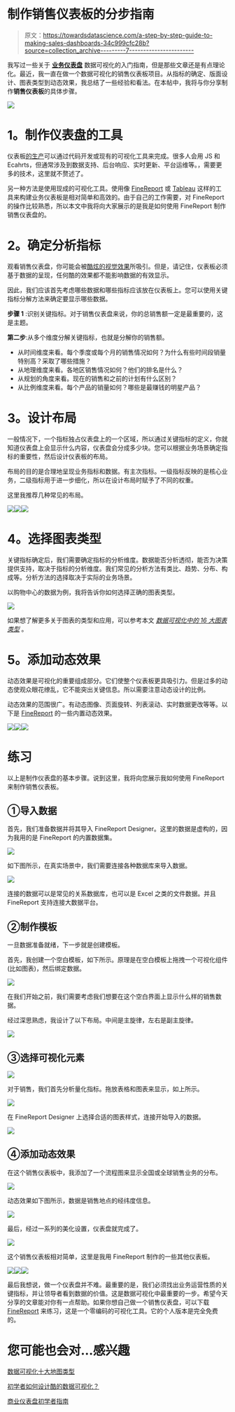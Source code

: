 # 制作销售仪表板的分步指南

> 原文：<https://towardsdatascience.com/a-step-by-step-guide-to-making-sales-dashboards-34c999cfc28b?source=collection_archive---------7----------------------->

我写过一些关于 [**业务仪表盘**](/a-beginners-guide-to-business-dashboards-981a8192a967) 数据可视化的入门指南，但是那些文章还是有点理论化。最近，我一直在做一个数据可视化的销售仪表板项目。从指标的确定、版面设计、图表类型到动态效果，我总结了一些经验和看法。在本帖中，我将与你分享制作**销售仪表板**的具体步骤。

![](img/bea6151d18643e7f453dfa680097e074.png)

# **1。制作仪表盘的工具**

仪表板[的生产](http://www.finereport.com/en/features/tv-dashboard?utm_source=medium&utm_medium=media&utm_campaign=blog&utm_term=A%20Step-by-Step%20Guide%20to%20Making%20Sales%20Dashboards)可以通过代码开发或现有的可视化工具来完成。很多人会用 JS 和 Ecahrts，但通常涉及到数据支持、后台响应、实时更新、平台运维等。，需要更多的技术，这里就不赘述了。

另一种方法是使用现成的可视化工具。使用像 [FineReport](http://www.finereport.com/en/?utm_source=medium&utm_medium=media&utm_campaign=blog&utm_term=A%20Step-by-Step%20Guide%20to%20Making%20Sales%20Dashboards) 或 [Tableau](https://www.tableau.com/) 这样的工具来构建业务仪表板是相对简单和高效的。由于自己的工作需要，对 FineReport 的操作比较熟悉，所以本文中我将向大家展示的是我是如何使用 FineReport 制作销售仪表盘的。

# **2。确定分析指标**

观看销售仪表盘，你可能会被[酷炫的视觉效果](http://www.finereport.com/en/features/data-visualization?utm_source=medium&utm_medium=media&utm_campaign=blog&utm_term=A%20Step-by-Step%20Guide%20to%20Making%20Sales%20Dashboards)所吸引。但是，请记住，仪表板必须基于数据的呈现，任何酷的效果都不能影响数据的有效显示。

因此，我们应该首先考虑哪些数据和哪些指标应该放在仪表板上。您可以使用关键指标分解方法来确定要显示哪些数据。

**步骤 1** :识别关键指标。对于销售仪表盘来说，你的总销售额一定是最重要的，这是主题。

**第二步**:从多个维度分解关键指标，也就是分解你的销售额。

*   从时间维度来看。每个季度或每个月的销售情况如何？为什么有些时间段销量特别高？采取了哪些措施？
*   从地理维度来看。各地区销售情况如何？他们的排名是什么？
*   从规划的角度来看。现在的销售和之前的计划有什么区别？
*   从比例维度来看。每个产品的销量如何？哪些是最赚钱的明星产品？

# **3。设计布局**

一般情况下，一个指标独占仪表盘上的一个区域，所以通过关键指标的定义，你就知道仪表盘上会显示什么内容，仪表盘会分成多少块。您可以根据业务场景确定指标的重要性，然后设计仪表板的布局。

布局的目的是合理地呈现业务指标和数据。有主次指标。一级指标反映的是核心业务，二级指标用于进一步细化，所以在设计布局时赋予了不同的权重。

这里我推荐几种常见的布局。

![](img/b99a2336bc82e5718ace082dc87287fd.png)![](img/f27aaa7eac7ece5c66891bfb42c5de28.png)![](img/41638ea6429f8b576475e7b646ed5623.png)

# **4。选择图表类型**

关键指标确定后，我们需要确定指标的分析维度。数据能否分析透彻，能否为决策提供支持，取决于指标的分析维度。我们常见的分析方法有类比、趋势、分布、构成等。分析方法的选择取决于实际的业务场景。

以购物中心的数据为例，我将告诉你如何选择正确的图表类型。

![](img/83eb0472e5f599b1ccb194b15a4e8df0.png)

如果想了解更多关于图表的类型和应用，可以参考本文 [*数据可视化中的 16 大图表类型*](/top-16-types-of-chart-in-data-visualization-196a76b54b62) 。

# **5。添加动态效果**

动态效果是可视化的重要组成部分。它们使整个仪表板更具吸引力。但是过多的动态使观众眼花缭乱，它不能突出关键信息。所以需要注意动态设计的比例。

动态效果的范围很广。有动态图像、页面旋转、列表滚动、实时数据更改等等。以下是 [FineReport](http://www.finereport.com/en/?utm_source=medium&utm_medium=media&utm_campaign=blog&utm_term=A%20Step-by-Step%20Guide%20to%20Making%20Sales%20Dashboards) 的一些内置动态效果。

![](img/0eb93271fe1798e88459ae316ad0f4fa.png)![](img/beb7284d248be3566cc3965d26359d2d.png)![](img/9d9f7c0ae350a3aebe7a1c00bfaf1437.png)

# **练习**

以上是制作仪表盘的基本步骤。说到这里，我将向您展示我如何使用 FineReport 来制作销售仪表板。

## ①导入数据

首先，我们准备数据并将其导入 FineReport Designer。这里的数据是虚构的，因为我用的是 FineReport 的内置数据集。

![](img/25624c4d4c089090e4f33c7c517354c6.png)

如下图所示，在真实场景中，我们需要连接各种数据库来导入数据。

![](img/0caa4d290c9ddc8a1c43d8a4f9427d28.png)

连接的数据可以是常见的关系数据库，也可以是 Excel 之类的文件数据。并且 FineReport 支持连接大数据平台。

## ②制作模板

一旦数据准备就绪，下一步就是创建模板。

首先，我创建一个空白模板，如下所示。原理是在空白模板上拖拽一个可视化组件(比如图表)，然后绑定数据。

![](img/37ea734dfce05267d715201558efc515.png)

在我们开始之前，我们需要考虑我们想要在这个空白界面上显示什么样的销售数据。

经过深思熟虑，我设计了以下布局。中间是主旋律，左右是副主旋律。

![](img/c11952748b0d69d76c56138b1ff755e7.png)

## ③选择可视化元素

![](img/c75277654ca2a5f5c0a8052d25b0f1d3.png)

对于销售，我们首先分析量化指标。拖放表格和图表来显示，如上所示。

![](img/0f0ec520140f9ff56707fb997eb317be.png)

在 FineReport Designer 上选择合适的图表样式，连接开始导入的数据。

![](img/26ed0431fc38aaa299b87aa59661fbec.png)

## ④添加动态效果

在这个销售仪表板中，我添加了一个流程图来显示全国或全球销售业务的分布。

![](img/d405065c03d5ba4f4400586bd9e3926c.png)

动态效果如下图所示，数据是销售地点的经纬度信息。

![](img/5b00ba0568cfb6350015c86d7d4ab5ae.png)

最后，经过一系列的美化设置，仪表盘就完成了。

![](img/bea6151d18643e7f453dfa680097e074.png)

这个销售仪表板相对简单，这里是我用 FineReport 制作的一些其他仪表板。

![](img/d3fd87df05870e9ccfb934bf042b9acc.png)![](img/0de3a7a4b61b8dbc5c08ffa89f7e3e28.png)![](img/604d2e94d2d39cf110ca43a54f4d400a.png)

最后我想说，做一个仪表盘并不难。最重要的是，我们必须找出业务运营性质的关键指标，并让领导者看到数据的价值。这是数据可视化中最重要的一步。希望今天分享的文章能对你有一点帮助。如果你想自己做一个销售仪表盘，可以下载 [FineReport](http://www.finereport.com/en/?utm_source=medium&utm_medium=media&utm_campaign=blog&utm_term=A%20Step-by-Step%20Guide%20to%20Making%20Sales%20Dashboards) 来练习，这是一个零编码的可视化工具。它的个人版本是完全免费的。

# 您可能也会对…感兴趣

[数据可视化十大地图类型](/top-10-map-types-in-data-visualization-b3a80898ea70)

[初学者如何设计酷的数据可视化？](/how-can-beginners-design-cool-data-visualizations-d413ee288671)

[商业仪表盘初学者指南](/a-beginners-guide-to-business-dashboards-981a8192a967)